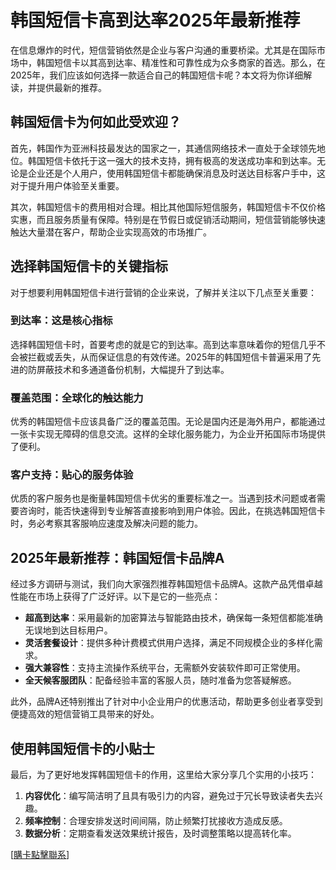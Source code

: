 # 韩国短信卡高到达率2025年最新推荐

在信息爆炸的时代，短信营销依然是企业与客户沟通的重要桥梁。尤其是在国际市场中，韩国短信卡以其高到达率、精准性和可靠性成为众多商家的首选。那么，在2025年，我们应该如何选择一款适合自己的韩国短信卡呢？本文将为你详细解读，并提供最新的推荐。

## 韩国短信卡为何如此受欢迎？

首先，韩国作为亚洲科技最发达的国家之一，其通信网络技术一直处于全球领先地位。韩国短信卡依托于这一强大的技术支持，拥有极高的发送成功率和到达率。无论是企业还是个人用户，使用韩国短信卡都能确保消息及时送达目标客户手中，这对于提升用户体验至关重要。

其次，韩国短信卡的费用相对合理。相比其他国际短信服务，韩国短信卡不仅价格实惠，而且服务质量有保障。特别是在节假日或促销活动期间，短信营销能够快速触达大量潜在客户，帮助企业实现高效的市场推广。

## 选择韩国短信卡的关键指标

对于想要利用韩国短信卡进行营销的企业来说，了解并关注以下几点至关重要：

### 到达率：这是核心指标

选择韩国短信卡时，首要考虑的就是它的到达率。高到达率意味着你的短信几乎不会被拦截或丢失，从而保证信息的有效传递。2025年的韩国短信卡普遍采用了先进的防屏蔽技术和多通道备份机制，大幅提升了到达率。

### 覆盖范围：全球化的触达能力

优秀的韩国短信卡应该具备广泛的覆盖范围。无论是国内还是海外用户，都能通过一张卡实现无障碍的信息交流。这样的全球化服务能力，为企业开拓国际市场提供了便利。

### 客户支持：贴心的服务体验

优质的客户服务也是衡量韩国短信卡优劣的重要标准之一。当遇到技术问题或者需要咨询时，能否快速得到专业解答直接影响到用户体验。因此，在挑选韩国短信卡时，务必考察其客服响应速度及解决问题的能力。

## 2025年最新推荐：韩国短信卡品牌A

经过多方调研与测试，我们向大家强烈推荐韩国短信卡品牌A。这款产品凭借卓越性能在市场上获得了广泛好评。以下是它的一些亮点：

- **超高到达率**：采用最新的加密算法与智能路由技术，确保每一条短信都能准确无误地到达目标用户。
- **灵活套餐设计**：提供多种计费模式供用户选择，满足不同规模企业的多样化需求。
- **强大兼容性**：支持主流操作系统平台，无需额外安装软件即可正常使用。
- **全天候客服团队**：配备经验丰富的客服人员，随时准备为您答疑解惑。

此外，品牌A还特别推出了针对中小企业用户的优惠活动，帮助更多创业者享受到便捷高效的短信营销工具带来的好处。

## 使用韩国短信卡的小贴士

最后，为了更好地发挥韩国短信卡的作用，这里给大家分享几个实用的小技巧：

1. **内容优化**：编写简洁明了且具有吸引力的内容，避免过于冗长导致读者失去兴趣。
2. **频率控制**：合理安排发送时间间隔，防止频繁打扰接收方造成反感。
3. **数据分析**：定期查看发送效果统计报告，及时调整策略以提高转化率。

[[購卡點擊聯系](https://t.me/s/SXDXQF)]
